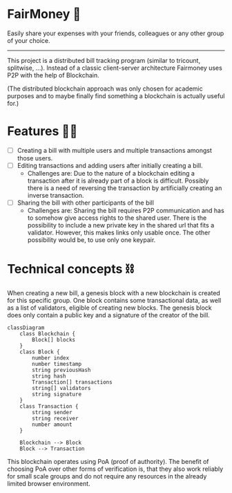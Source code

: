 # FairMoney 💸

Easily share your expenses with your friends, colleagues or any other group of your choice.

---

This project is a distributed bill tracking program (similar to tricount, splitwise, ...). Instead of a classic client-server architecture Fairmoney uses P2P with the help of Blockchain.

(The distributed blockchain approach was only chosen for academic purposes and to maybe finally find something a blockchain is actually useful for.)

# Features 🧑‍🔧
- [ ] Creating a bill with multiple users and multiple transactions amongst those users.
- [ ] Editing transactions and adding users after initially creating a bill.
  - Challenges are: Due to the nature of a blockchain editing a transaction after it is already part of a block is difficult. Possibly there is a need of reversing the transaction by artificially creating an inverse transaction.
- [ ] Sharing the bill with other participants of the bill
  - Challenges are: Sharing the bill requires P2P communication and has to somehow give access rights to the shared user. There is the possibility to include a new private key in the shared url that fits a validator. However, this makes links only usable once. The other possibility would be, to use only one keypair.

# Technical concepts ⛓️
When creating a new bill, a genesis block with a new blockchain is created for this specific group. One block contains some transactional data, as well as a list of validators, eligible of creating new blocks. The genesis block does only contain a public key and a signature of the creator of the bill.
```mermaid
classDiagram
    class Blockchain {
        Block[] blocks
    }
    class Block {
        number index
        number timestamp
        string previousHash
        string hash
        Transaction[] transactions
        string[] validators
        string signature
    }
    class Transaction {
        string sender
        string receiver
        number amount
    }

    Blockchain --> Block
    Block --> Transaction
```

This blockchain operates using PoA (proof of authority). The benefit of choosing PoA over other forms of verification is, that they also work reliably for small scale groups and do not require any resources in the already limited browser environment.